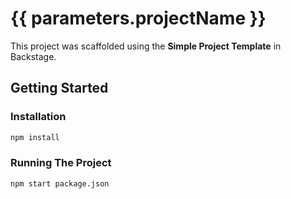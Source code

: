 # {{ parameters.projectName }}

This project was scaffolded using the **Simple Project Template** in Backstage.

## Getting Started

### Installation

```bash
npm install
```

### Running The Project

```
npm start package.json
```
